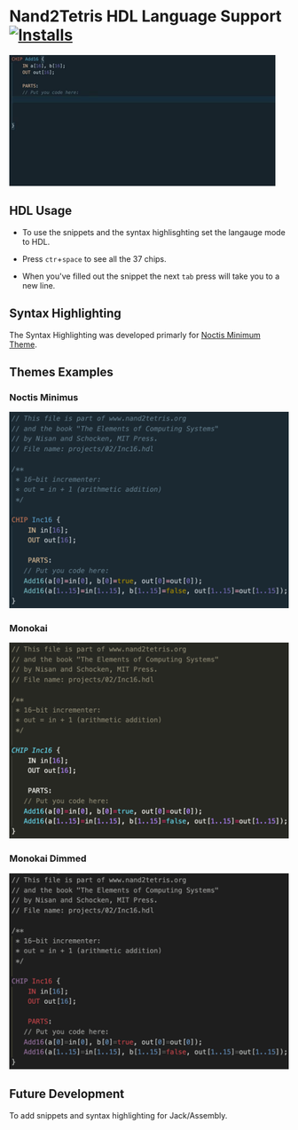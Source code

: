 # Nand2Tetris HDL Language Support [![Installs](https://img.shields.io/visual-studio-marketplace/i/matzar.hdl-lang)](https://marketplace.visualstudio.com/items?itemName=matzar.hdl-lang)

![gif](img/Snippets.gif)

## HDL Usage

- To use the snippets and the syntax highlisghting set the langauge mode to HDL.

- Press `ctr`+`space` to see all the 37 chips.

- When you've filled out the snippet the next `tab` press will take you to a new line.

## Syntax Highlighting

The Syntax Highlighting was developed primarly for [Noctis Minimum Theme](https://marketplace.visualstudio.com/items?itemName=liviuschera.noctis).

## Themes Examples

### Noctis Minimus

![NoctisMinimus](img/NoctisMinimus.png)

### Monokai

![Monokai](img/Monokai.png)

### Monokai Dimmed

![MonokaiDimmed](img/MonokaiDimmed.png)

## Future Development

To add snippets and syntax highlighting for Jack/Assembly.
